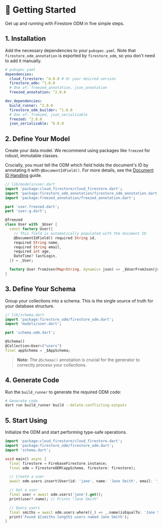# 🚀 Getting Started

Get up and running with Firestore ODM in five simple steps.

## 1. Installation

Add the necessary dependencies to your `pubspec.yaml`. Note that `firestore_odm_annotation` is exported by `firestore_odm`, so you don't need to add it manually.

```yaml
# pubspec.yaml
dependencies:
  cloud_firestore: ^4.0.0 # Or your desired version
  firestore_odm: ^1.0.0
  # One of: freezed_annotation, json_annotation
  freezed_annotation: ^2.0.0

dev_dependencies:
  build_runner: ^2.0.0
  firestore_odm_builder: ^1.0.0
  # One of: freezed, json_serializable
  freezed: ^2.0.0
  json_serializable: ^6.0.0
```

## 2. Define Your Model

Create your data model. We recommend using packages like `freezed` for robust, immutable classes.

Crucially, you must tell the ODM which field holds the document's ID by annotating it with `@DocumentIdField()`. For more details, see the [Document ID Handling](/guide/document-id.html) guide.

```dart
// lib/models/user.dart
import 'package:cloud_firestore/cloud_firestore.dart';
import 'package:firestore_odm_annotation/firestore_odm_annotation.dart';
import 'package:freezed_annotation/freezed_annotation.dart';

part 'user.freezed.dart';
part 'user.g.dart';

@freezed
class User with _$User {
  const factory User({
    // This field is automatically populated with the document ID
    @DocumentIdField() required String id,
    required String name,
    required String email,
    required int age,
    DateTime? lastLogin,
  }) = _User;

  factory User.fromJson(Map<String, dynamic> json) => _$UserFromJson(json);
}
```

## 3. Define Your Schema

Group your collections into a schema. This is the single source of truth for your database structure.

```dart
// lib/schema.dart
import 'package:firestore_odm/firestore_odm.dart';
import 'models/user.dart';

part 'schema.odm.dart';

@Schema()
@Collection<User>("users")
final appSchema = _$AppSchema;
```

> **Note:** The `@Schema()` annotation is crucial for the generator to correctly process your collections.

## 4. Generate Code

Run the `build_runner` to generate the required ODM code:

```bash
# Generate code
dart run build_runner build --delete-conflicting-outputs
```

## 5. Start Using

Initialize the ODM and start performing type-safe operations.

```dart
import 'package:cloud_firestore/cloud_firestore.dart';
import 'package:firestore_odm/firestore_odm.dart';
import 'schema.dart';

void main() async {
  final firestore = FirebaseFirestore.instance;
  final odm = FirestoreODM(appSchema, firestore: firestore);

  // Create a user
  await odm.users.insert(User(id: 'jane', name: 'Jane Smith', email: 'jane@example.com'));

  // Get a user
  final user = await odm.users('jane').get();
  print(user?.name); // Prints "Jane Smith"

  // Query users
  final smiths = await odm.users.where((_) => _.name(isEqualTo: 'Jane Smith')).get();
  print('Found ${smiths.length} users named Jane Smith');
}